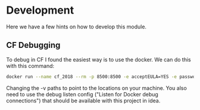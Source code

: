 # Development

Here we have a few hints on how to develop this module.

## CF Debugging

To debug in CF I found the easiest way is to use the docker. We can do this with this command:

```bash
docker run --name cf_2018 --rm -p 8500:8500 -e acceptEULA=YES -e password:admin -e JAVA_OPTS="-Ddeep.service.url=172.17.0.1:43315 -Ddeep.logging.level=FINE -Ddeep.service.secure=false -Ddeep.transform.path=/opt/dispath" -v ${PWD}/dispath:/opt/dispath  -v ${PWD}/agent/target/agent-1.0-SNAPSHOT.jar:/opt/deep/deep.jar ghcr.io/intergral/deep:coldfusion
```

Changing the -v paths to point to the locations on your machine. You also need to use the debug listen config ("Listen for Docker debug
connections") that should be available with this project in idea.